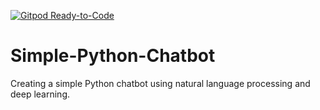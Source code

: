 [![Gitpod Ready-to-Code](https://img.shields.io/badge/Gitpod-Ready--to--Code-blue?logo=gitpod)](https://gitpod.io/#https://github.com/jerrytigerxu/Simple-Python-Chatbot) 

# Simple-Python-Chatbot

Creating a simple Python chatbot using natural language processing and deep learning.

